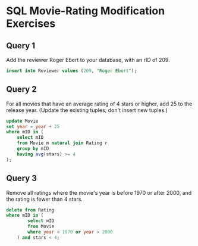 # SQL Movie-Rating Modification Exercises

## Query 1

Add the reviewer Roger Ebert to your database, with an rID of 209.

```sql
insert into Reviewer values (209, "Roger Ebert");
```

## Query 2

For all movies that have an average rating of 4 stars or higher, add 25 to the release year. (Update the existing tuples; don't insert new tuples.)

```sql
update Movie
set year = year + 25
where mID in (
    select mID
    from Movie m natural join Rating r
    group by mID
    having avg(stars) >= 4
);
```

## Query 3

Remove all ratings where the movie's year is before 1970 or after 2000, and the rating is fewer than 4 stars.

```sql
delete from Rating
where mID in (
        select mID
        from Movie
        where year < 1970 or year > 2000
    ) and stars < 4;
```
